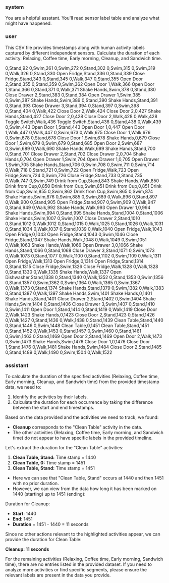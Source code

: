 ### system
You are a helpful assstant. You'll read sensor label table and analyze what might have happened.
### user

This CSV file provides timestamps along with human activity labels captured by different independent sensors.
Calculate the duration of each activity: Relaxing, Coffee time, Early morning, Cleanup, and Sandwich time.
    
0,Stand,92
0,Swim,261
0,Swim,272
0,Stand,302
0,Swim,315
0,Swim,319
0,Walk,326
0,Stand,330
Open Fridge,Stand,336
0,Stand,339
Close Fridge,Stand,343
0,Stand,345
0,Walk,347
0,Stand,355
Open Door 2,Stand,355
0,Stand,359
0,Swim,362
Open Door 1,Walk,366
Open Door 1,Stand,366
0,Stand,371
0,Walk,371
Shake Hands,Swim,378
0,Stand,380
Close Drawer 2,Stand,383
0,Stand,384
Open Drawer 1,Swim,385
0,Swim,387
Shake Hands,Swim,389
0,Stand,390
Shake Hands,Stand,391
0,Stand,393
Close Drawer 3,Stand,394
0,Stand,397
0,Swim,398
0,Stand,404
0,Walk,422
Close Door 2,Walk,424
Close Door 2,0,427
Shake Hands,Stand,427
Close Door 2,0,428
Close Door 2,Walk,428
0,Walk,428
Toggle Switch,Walk,436
Toggle Switch,Stand,436
0,Stand,438
0,Walk,439
0,Swim,443
Open Door 1,Stand,443
Open Door 1,0,447
Open Door 1,Walk,447
0,Walk,447
0,Swim,673
0,Walk,675
Close Door 1,Walk,676
0,Swim,678
0,Stand,678
Close Door 1,Swim,678
Shake Hands,0,679
Close Door 1,Swim,679
0,Swim,679
0,Stand,685
Open Door 2,Swim,687
0,Swim,689
0,Walk,690
Shake Hands,Walk,699
Shake Hands,Stand,700
0,Stand,701
Close Drawer 2,Stand,702
Close Drawer 2,0,704
Shake Hands,0,704
Open Drawer 1,Swim,704
Open Drawer 1,0,705
Open Drawer 1,Swim,705
Shake Hands,Stand,706
0,Swim,708
0,Swim,711
0,Swim,714
0,Walk,718
0,Stand,721
0,Swim,722
Open Fridge,Walk,723
Open Fridge,Swim,724
0,Swim,726
Close Fridge,Stand,733
0,Stand,735
0,Walk,747
0,Swim,749
Drink from Cup,Stand,843
Shake Hands,Walk,850
Drink from Cup,0,850
Drink from Cup,Swim,851
Drink from Cup,0,851
Drink from Cup,Swim,855
0,Swim,862
Drink from Cup,Swim,865
0,Swim,874
Shake Hands,Swim,876
0,Swim,885
0,Swim,889
0,Walk,896
0,Stand,897
0,Walk,900
0,Stand,905
Open Fridge,Stand,907
0,Swim,909
0,Walk,947
0,Stand,949
0,Walk,992
Shake Hands,Walk,993
Open Drawer 1,0,994
Shake Hands,Swim,994
0,Stand,995
Shake Hands,Stand,1004
0,Stand,1006
Shake Hands,Swim,1007
0,Swim,1007
Close Drawer 2,Stand,1010
0,Stand,1012
0,Walk,1012
0,Stand,1015
0,Walk,1025
0,Stand,1026
0,Walk,1031
0,Stand,1034
0,Walk,1037
0,Stand,1039
0,Walk,1040
Open Fridge,Walk,1043
Open Fridge,0,1043
Open Fridge,Stand,1043
0,Swim,1046
Close Fridge,Stand,1047
Shake Hands,Walk,1048
0,Walk,1049
0,Swim,1051
0,Walk,1063
Shake Hands,Walk,1066
Open Drawer 3,0,1066
Shake Hands,Stand,1066
0,Stand,1068
Close Drawer 3,Stand,1071
0,Swim,1073
0,Walk,1073
0,Stand,1077
0,Walk,1100
0,Stand,1102
0,Swim,1109
0,Walk,1311
Open Fridge,Walk,1313
Open Fridge,0,1314
Open Fridge,Stand,1314
0,Stand,1315
Close Fridge,Swim,1326
Close Fridge,Walk,1328
0,Walk,1328
0,Stand,1330
0,Walk,1335
Shake Hands,Walk,1337
Open Dishwasher,Stand,1338
0,Stand,1340
0,Walk,1352
0,Stand,1353
0,Swim,1356
0,Stand,1357
0,Swim,1362
0,Swim,1364
0,Walk,1365
0,Swim,1367
0,Walk,1373
0,Stand,1374
Shake Hands,Stand,1379
0,Swim,1382
0,Walk,1383
0,Stand,1387
0,Walk,1397
Shake Hands,Swim,1401
Shake Hands,0,1401
Shake Hands,Stand,1401
Close Drawer 2,Stand,1402
0,Swim,1404
Shake Hands,Swim,1404
0,Stand,1406
Close Drawer 3,Swim,1407
0,Stand,1410
0,Swim,1411
Open Door 1,Stand,1414
0,Stand,1419
0,Walk,1419
Close Door 2,Walk,1423
Shake Hands,0,1423
Close Door 2,Stand,1423
0,Stand,1426
0,Walk,1427
0,Stand,1436
0,Walk,1438
0,Stand,1439
Clean Table,Stand,1440
0,Stand,1446
0,Swim,1448
Clean Table,0,1451
Clean Table,Stand,1451
0,Stand,1452
0,Walk,1453
0,Stand,1457
0,Swim,1460
0,Stand,1461
0,Swim,1463
0,Stand,1469
Open Door 2,Stand,1469
Open Door 2,Walk,1473
0,Swim,1473
Shake Hands,Swim,1476
Close Door 1,0,1476
Close Door 1,Stand,1476
0,Walk,1481
Shake Hands,Swim,1484
Close Door 2,Stand,1485
0,Stand,1489
0,Walk,1490
0,Swim,1504
0,Walk,1522

### assistant
To calculate the duration of the specified activities (Relaxing, Coffee time, Early morning, Cleanup, and Sandwich time) from the provided timestamp data, we need to:

1. Identify the activities by their labels.
2. Calculate the duration for each occurrence by taking the difference between the start and end timestamps.

Based on the data provided and the activities we need to track, we found:

- **Cleanup** corresponds to the "Clean Table" activity in the data.
- The other activities (Relaxing, Coffee time, Early morning, and Sandwich time) do not appear to have specific labels in the provided timeline.

Let's extract the duration for the "Clean Table" activities:

1. **Clean Table, Stand:** Time stamp = 1440
2. **Clean Table, 0:** Time stamp = 1451
3. **Clean Table, Stand:** Time stamp = 1451

- Here we can see that "Clean Table, Stand" occurs at 1440 and then 1451 with no prior duration. 
- However, we can view from the data how long it has been marked on 1440 (starting) up to 1451 (ending):

Duration for Cleanup:
- **Start**: 1440
- **End**: 1451
- **Duration** = 1451 - 1440 = 11 seconds

Since no other actions relevant to the highlighted activities appear, we can provide the duration for Clean Table:

**Cleanup: 11 seconds**

For the remaining activities (Relaxing, Coffee time, Early morning, Sandwich time), there are no entries listed in the provided dataset. If you need to analyze more activities or find specific segments, please ensure the relevant labels are present in the data you provide.
